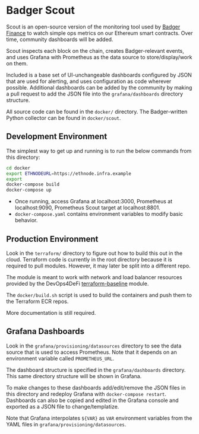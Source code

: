 # Badger Scout

Scout is an open-source version of the monitoring tool used by [Badger Finance](https://github.com/Badger-Finance) to watch simple ops metrics on our Ethereum smart contracts.  Over time, community dashboards will be added.

Scout inspects each block on the chain, creates Badger-relevant events, and uses Grafana with Prometheus as the data source to store/display/work on them.

Included is a base set of UI-unchangeable dashboards configured by JSON that are used for alerting, and uses configuration as code wherever possible.  Additional dashboards can be added by the community by making a pull request to add the JSON file into the `grafana/dashboards` directory structure.  

All source code can be found in the `docker/` directory. The Badger-written Python collector can be found in `docker/scout`.

## Development Environment

The simplest way to get up and running is to run the below commands from this directory:

```bash
cd docker
export ETHNODEURL=https://ethnode.infra.example
export 
docker-compose build
docker-compose up
```

* Once running, access Grafana at localhost:3000, Prometheus at localhost:9090, Prometheus Scout target at localhost:8801.
* `docker-compose.yaml` contains environment variables to modify basic behavior.

## Production Environment

Look in the `terraform/` directory to figure out how to build this out in the cloud.  Terraform code is currently in the root directory because it is required to pull modules. However, it may later be split into a different repo.  

The module is meant to work with network and load balancer resources provided by the DevOps4DeFi [terraform-baseline](https://github.com/DevOps4DeFi/terraform-baseline) module.

The `docker/build.sh` script is used to build the containers and push them to the Terraform ECR repos.

More documentation is still required.

## Grafana Dashboards

Look in the `grafana/provisioning/datasources` directory to see the data source that is used to access Prometheus.  Note that it depends on an environment variable called `PROMETHEUS_URL`.

The dashboard structure is specified in the `grafana/dashboards` directory.  This same directory structure will be shown in Grafana.

To make changes to these dashboards add/edit/remove the JSON files in this directory and redeploy Grafana with `docker-compose restart`.  Dashboards can also be copied and edited in the Grafana console and exported as a JSON file to change/templatize.

Note that Grafana interpolates `${VAR}` as `VAR` environment variables from the YAML files in `grafana/provisioning/datasources`.


